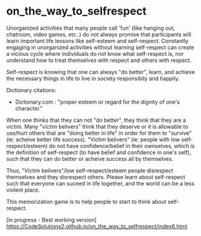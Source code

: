 # on_the_way_to_selfrespect

Unorganized activities that many people call 'fun' (like hanging out, chatroom, video games, etc..) do not always promise that participants will learn important life lessons like self-esteem and self-respect. Constantly engaging in unorganized activities without learning self-respect can create a vicious cycle where individuals do not know what self-respect is, nor understand how to treat themselves with respect and others with respect.

Self-respect is knowing that one can always "do better", learn, and achieve the necessary things in life to live in society responsibily and happily. 

Dictionary citations: 
  - Dictionary.com : "proper esteem or regard for the dignity of one's character."
  
When one thinks that they can not "do better", they think that they are a victim. Many "victim belivers" think that they deserve or it is allowable to use/hurt others that are "doing better in life" in order for them to "survive" (ie: acheive better life success). "Victim belivers" (ie: people with low self-respect/esteem) do not have confidence/belief in their ownselves, which is the definition of self-respect (to have belief and confidence in one's self), such that they can do better or acheive success all by themselves. 

Thus, "Victim belivers"/low self-respect/esteem people disrespect themselves and they disrespect others. Please learn about self-respect such that everyone can suceed in life together, and the world can be a less violent place.

This memorization game is to help people to start to think about self-respect.

[in progress - Best working version] https://CodeSolutions2.github.io/on_the_way_to_selfrespect/index6.html
